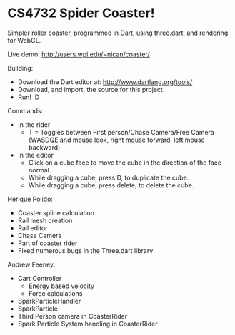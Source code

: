 CS4732 Spider Coaster! 
=====================

Simpler roller coaster, programmed in Dart, using three.dart, and rendering for WebGL.

Live demo: http://users.wpi.edu/~nican/coaster/

Building:
* Download the Dart editor at: http://www.dartlang.org/tools/
* Download, and import, the source for this project.
* Run! :D

Commands:
* In the rider
	* T = Toggles between First person/Chase Camera/Free Camera (WASDQE and mouse look, right mouse forward, left mouse backward)
* In the editor
	* Click on a cube face to move the cube in the direction of the face normal.
	* While dragging a cube, press D, to duplicate the cube.
	* While dragging a cube, press delete, to delete the cube.

Herique Polido:
* Coaster spline calculation
* Rail mesh creation
* Rail editor
* Chase Camera
* Part of coaster rider 
* Fixed numerous bugs in the Three.dart library

Andrew Feeney: 
* Cart Controller
	* Energy based velocity
	* Force calculations
* SparkParticleHandler
* SparkParticle
* Third Person camera in CoasterRider
* Spark Particle System handling in CoasterRider

